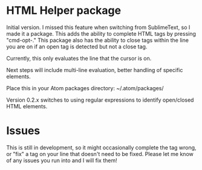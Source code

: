 # HTML Helper package

Initial version. I missed this feature when switching from SublimeText, so I made it a package. This adds the ability to complete HTML tags by pressing "cmd-opt-." This package also has the ability to close tags within the line you are on if an open tag is detected but not a close tag.

Currently, this only evaluates the line that the cursor is on.

Next steps will include multi-line evaluation, better handling of specific elements.

Place this in your Atom packages directory: ~/.atom/packages/

Version 0.2.x switches to using regular expressions to identify open/closed HTML elements.

# Issues

This is still in development, so it might occasionally complete the tag wrong, or "fix" a tag on your line that doesn't need to be fixed. Please let me know of any issues you run into and I will fix them!
